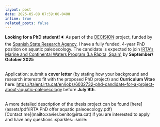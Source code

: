 ```yaml
---
layout: post
date: 2025-05-08 07:59:00-0400
inline: true
related_posts: false
---
```


**Looking for a PhD student!**🔈 As part of the [DECISION](projects/1_project) project, funded by the [Spanish State Research Agency](https:///www.aei.gob.es), I have a fully funded, 4-year PhD position on aquatic paleoecology. The candidate is expected to join [IRTA's Marine and Continental Waters Program (La Ràpita, Spain)](https://www.irta.cat/programa-de-recerca/aigues-marines-i-continentals) by **September/ October 2025**

<br>Application: submit a **cover letter** (by stating how your background and research interests fit with the proposed PhD project) and **Curriculum Vitae** here: https://talent.irta.cat/en/jobs/6032732-phd-candidate-for-a-project-about-aquatic-paleoecology before **July 9th**.

<br>
A more detailed description of the thesis project can be found [here](assets/pdf/IRTA PhD offer aquatic paleoecology.pdf) 
<br>[Contact me](mailto:xavier.benito@irta.cat) if you are interested to apply and have any questions :sparkles: :smile:






